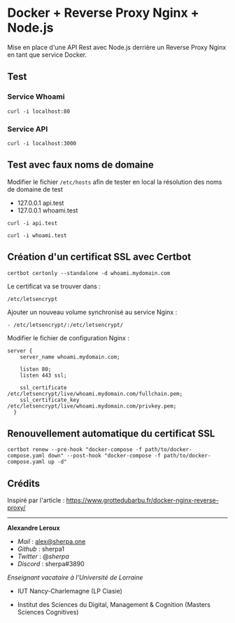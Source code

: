 # Docker + Reverse Proxy Nginx + Node.js

Mise en place d'une API Rest avec Node.js derrière un Reverse Proxy Nginx en tant que service Docker.

## Test

### Service Whoami

`curl -i localhost:80`

### Service API

`curl -i localhost:3000`



## Test avec faux noms de domaine
Modifier le fichier `/etc/hosts` afin de tester en local la résolution des noms de domaine de test

- 127.0.0.1   api.test
- 127.0.0.1   whoami.test

`curl -i api.test`

`curl -i whoami.test`

## Création d'un certificat SSL avec Certbot

`certbot certonly --standalone -d whoami.mydomain.com`

Le certificat va se trouver dans : 

`/etc/letsencrypt`

Ajouter un nouveau volume synchronisé au service Nginx : 

`- /etc/letsencrypt/:/etc/letsencrypt/`

Modifier le fichier de configuration Nginx : 


```
server {
    server_name whoami.mydomain.com;
    
    listen 80;
    listen 443 ssl;
    
    ssl_certificate /etc/letsencrypt/live/whoami.mydomain.com/fullchain.pem;
    ssl_certificate_key /etc/letsencrypt/live/whoami.mydomain.com/privkey.pem;
  }
```

## Renouvellement automatique du certificat SSL

```
certbot renew --pre-hook "docker-compose -f path/to/docker-compose.yaml down" --post-hook "docker-compose -f path/to/docker-compose.yaml up -d"
```


## Crédits

Inspiré par l'article : https://www.grottedubarbu.fr/docker-nginx-reverse-proxy/

---

**Alexandre Leroux**

- _Mail_ : alex@sherpa.one
- _Github_ : sherpa1
- _Twitter_ : @_sherpa_
- _Discord_ : sherpa#3890

_Enseignant vacataire à l'Université de Lorraine_

- IUT Nancy-Charlemagne (LP Ciasie)

- Institut des Sciences du Digital, Management & Cognition (Masters Sciences Cognitives)
